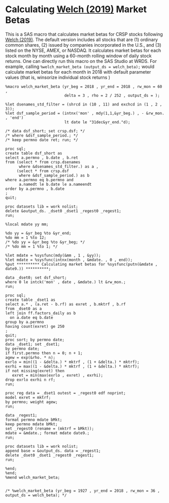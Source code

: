 
# Calculating [Welch (2019)](https://papers.ssrn.com/sol3/papers.cfm?abstract_id=3371240) Market Betas

This is a SAS macro that calculates market betas for CRSP stocks following [Welch (2019)](https://papers.ssrn.com/sol3/papers.cfm?abstract_id=3371240). 
The default version includes all stocks that are 
(1) ordinary common shares, 
(2) issued by companies incorporated in the U.S., 
and (3) listed on the NYSE, AMEX, or NASDAQ.
It calculates market betas for each stock month by month using a 60-month rolling window of daily stock returns.
One can directly run this macro on the SAS Studio at WRDS.
For example, calling `%welch_market_beta (output_ds = welch_beta);` would calculate market betas for each month in 2018 with default parameter values (that is, winsorize individual stock returns )



```sas
%macro welch_market_beta (yr_beg = 2018 , yr_end = 2018 , rw_mon = 60 , 
                          delta = 3 , rho = 2 / 252 , output_ds = );

%let dsenames_std_filter = (shrcd in (10 , 11) and exchcd in (1 , 2 , 3));
%let dsf_sample_period = (intnx('mon' , mdy(1,1,&yr_beg.) , - &rw_mon. , 'end') 
                          lt date le "31dec&yr_end."d);

/* data dsf_short; set crsp.dsf; */
/* where &dsf_sample_period.; */
/* keep permno date ret; run; */

proc sql;
create table dsf_short as
select a.permno , b.date , b.ret
from (select * from crsp.dsenames 
      where &dsenames_std_filter.) as a , 
     (select * from crsp.dsf 
      where &dsf_sample_period.) as b
where a.permno eq b.permno and
      a.namedt le b.date le a.nameendt
order by a.permno , b.date
;
quit;

proc datasets lib = work nolist; 
delete &output_ds. _dset0 _dset1 _regest0 _regest1;
run;

%local mdate yy mm;

%do yy = &yr_beg %to &yr_end;
%do mm = 1 %to 12;
/* %do yy = &yr_beg %to &yr_beg; */
/* %do mm = 1 %to 1; */

%let mdate = %sysfunc(mdy(&mm , 1 , &yy));
%let mdate = %sysfunc(intnx(month , &mdate. , 0 , end));
%put ********** Calculating market betas for %sysfunc(putn(&mdate , date9.)) **********;

data _dset0; set dsf_short;
where 0 le intck('mon' , date , &mdate.) lt &rw_mon.;
run;

proc sql;
create table _dset1 as
select a.* , (a.ret - b.rf) as exret , b.mktrf , b.rf
from _dset0 as a
left join ff.factors_daily as b
  on a.date eq b.date
group by a.permno
having count(exret) ge 250
;
quit;
proc sort; by permno date;
data _dset1; set _dset1;
by permno date; 
if first.permno then n = 0; n + 1;
agew = exp(&rho. * n);
exrlo = min((1 - &delta.) * mktrf , (1 + &delta.) * mktrf);
exrhi = max((1 - &delta.) * mktrf , (1 + &delta.) * mktrf);
if not missing(exret) then 
   exret = min(max(exrlo , exret) , exrhi);
drop exrlo exrhi n rf;
run;

proc reg data = _dset1 outest = _regest0 edf noprint;
model exret = mktrf;
by permno; weight agew;
run;

data _regest1;
format permno mdate bMkt;
keep permno mdate bMkt;
set _regest0 (rename = (mktrf = bMkt));
mdate = &mdate.; format mdate date9.;
run;

proc datasets lib = work nolist;
append base = &output_ds. data = _regest1;
delete _dset0 _dset1 _regest0 _regest1;
run;

%end;
%end;
%mend welch_market_beta;


/* %welch_market_beta (yr_beg = 1927 , yr_end = 2018 , rw_mon = 36 , output_ds = welch_beta); */
```
